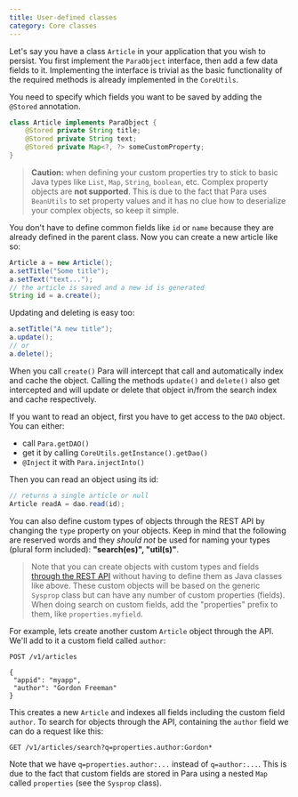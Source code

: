 ```yaml
---
title: User-defined classes
category: Core classes
---
```


Let's say you have a class `Article` in your application that you wish to persist. You first implement the `ParaObject`
interface, then add a few data fields to it. Implementing the interface is trivial as the basic functionality of
the required methods is already implemented in the `CoreUtils`.

You need to specify which fields you want to be saved by adding the
`@Stored` annotation.

```java
class Article implements ParaObject {
	@Stored private String title;
	@Stored private String text;
	@Stored private Map<?, ?> someCustomProperty;
}
```

> **Caution:** when defining your custom properties try to stick to basic Java types like `List`, `Map`,
> `String`, `boolean`, etc. Complex property objects are **not supported**. This is due to the fact that
> Para uses `BeanUtils` to set property values and it has no clue how to deserialize
> your complex objects, so keep it simple.

You don't have to define common fields like `id` or `name` because they are already defined in the parent class.
Now you can create a new article like so:

```java
Article a = new Article();
a.setTitle("Some title");
a.setText("text...");
// the article is saved and a new id is generated
String id = a.create();
```

Updating and deleting is easy too:

```java
a.setTitle("A new title");
a.update();
// or
a.delete();
```

When you call `create()` Para will intercept that call and automatically index and cache the object. Calling the methods
`update()` and `delete()` also get intercepted and will update or delete that object in/from the search index and
cache respectively.

If you want to read an object, first you have to get access to the `DAO` object. You can either:
- call `Para.getDAO()`
- get it by calling `CoreUtils.getInstance().getDao()`
- `@Inject` it with `Para.injectInto()`

Then you can read an object using its id:

```java
// returns a single article or null
Article readA = dao.read(id);
```

You can also define custom types of objects through the REST API by changing the `type` property on your objects.
Keep in mind that the following are reserved words and they *should not* be used for naming your types (plural form included):
**"search(es)", "util(s)"**.

> Note that you can create objects with custom types and fields [through the REST API](#036-api-create) without having
> to define them as Java classes like above. These custom objects will be based on the generic `Sysprop` class but
> can have any number of custom properties (fields). When doing search on custom fields, add the "properties" prefix to
> them, like `properties.myfield`.

For example, lets create another custom `Article` object through the API. We'll add to it a custom field called `author`:

```
POST /v1/articles

{
 "appid": "myapp",
 "author": "Gordon Freeman"
}
```

This creates a new `Article` and indexes all fields including the custom field `author`. To search for objects through the
API, containing the `author` field we can do a request like this:

```
GET /v1/articles/search?q=properties.author:Gordon*
```

Note that we have `q=properties.author:...` instead of `q=author:...`. This is due to the fact that custom fields are
stored in Para using a nested `Map` called `properties` (see the `Sysprop` class).